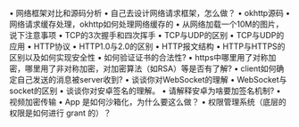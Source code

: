 
• 网络框架对比和源码分析
• 自己去设计网络请求框架，怎么做？
• okhttp源码
• 网络请求缓存处理，okhttp如何处理网络缓存的
• 从网络加载一个10M的图片，说下注意事项
• TCP的3次握手和四次挥手
• TCP与UDP的区别
• TCP与UDP的应用
• HTTP协议
• HTTP1.0与2.0的区别
• HTTP报文结构
• HTTP与HTTPS的区别以及如何实现安全性
• 如何验证证书的合法性?
• https中哪里用了对称加密，哪里用了非对称加密，对加密算法（如RSA）等是否有了解?
• client如何确定自己发送的消息被server收到?
• 谈谈你对WebSocket的理解
• WebSocket与socket的区别
• 谈谈你对安卓签名的理解。
• 请解释安卓为啥要加签名机制?
• 视频加密传输
• App 是如何沙箱化，为什么要这么做？
• 权限管理系统（底层的权限是如何进行 grant 的）？